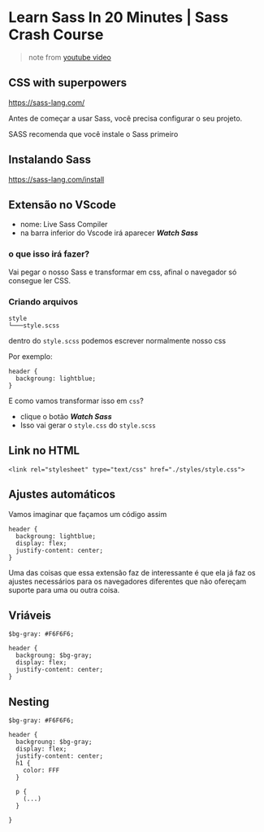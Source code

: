 # Learn Sass In 20 Minutes | Sass Crash Course
> note from [youtube video](https://www.youtube.com/watch?v=Zz6eOVaaelI)

## CSS with superpowers
https://sass-lang.com/

Antes de começar a usar Sass, você precisa configurar o seu projeto. 

SASS recomenda que você instale o Sass primeiro

## Instalando Sass 
https://sass-lang.com/install

## Extensão no VScode
- nome: Live Sass Compiler
- na barra inferior do Vscode irá aparecer ___Watch Sass___

### o que isso irá fazer?
Vai pegar o nosso Sass e transformar em css, afinal o navegador só consegue ler CSS.

### Criando arquivos

```
style
└───style.scss
```

dentro do ```style.scss``` podemos escrever normalmente nosso css

Por exemplo:
```
header {
  backgroung: lightblue;
}
```

E como vamos transformar isso em ```css```?   
- clique o botão ___Watch Sass___
- Isso vai gerar o ```style.css``` do ```style.scss```

## Link no HTML 
```
<link rel="stylesheet" type="text/css" href="./styles/style.css">
```

## Ajustes automáticos
Vamos imaginar que façamos um código assim
```
header {
  backgroung: lightblue;
  display: flex;
  justify-content: center;
}
```
Uma das coisas que essa extensão faz de interessante é que ela já faz os ajustes necessários para os navegadores diferentes que não ofereçam suporte para uma ou outra coisa.

## Vriáveis
```
$bg-gray: #F6F6F6;

header {
  backgroung: $bg-gray;
  display: flex;
  justify-content: center;
}
```

## Nesting


```
$bg-gray: #F6F6F6;

header {
  backgroung: $bg-gray;
  display: flex;
  justify-content: center;
  h1 {
    color: FFF
  }
  
  p {
    (...)
  }
  
}
```

